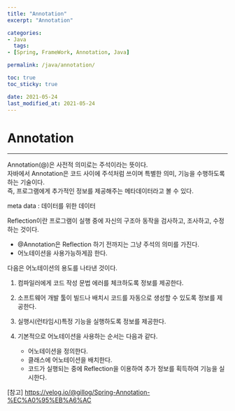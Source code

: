 ```yaml
---
title: "Annotation"
excerpt: "Annotation"

categories:
- Java
  tags:
- [Spring, FrameWork, Annotation, Java]

permalink: /java/annotation/

toc: true
toc_sticky: true

date: 2021-05-24
last_modified_at: 2021-05-24
---
```


# Annotation
---
Annotation(@)은 사전적 의미로는 주석이라는 뜻이다.  
자바에서 Annotation은 코드 사이에 주석처럼 쓰이며 특별한 의미, 기능을 수행하도록 하는 기술이다.  
즉, 프로그램에게 추가적인 정보를 제공해주는 메타데이터라고 볼 수 있다.  

meta data : 데이터를 위한 데이터

Reflection이란 프로그램이 실행 중에 자신의 구조아 동작을 검사하고, 조사하고, 수정하는 것이다.
- @Annotation은 Reflection 하기 전까지는 그냥 주석의 의미를 가진다.
- 어노테이션을 사용가능하게끔 한다.

다음은 어노테이션의 용도를 나타낸 것이다.

1. 컴파일러에게 코드 작성 문법 에러를 체크하도록 정보를 제공한다.

2. 소프트웨어 개발 툴이 빌드나 배치시 코드를 자동으로 생성할 수 있도록 정보를 제공한다.

3. 실행시(런타임시)특정 기능을 실행하도록 정보를 제공한다.

4. 기본적으로 어노테이션을 사용하는 순서는 다음과 같다.
	- 어노테이션을 정의한다.  
	- 클래스에 어노테이션을 배치한다.  
    - 코드가 실행되는 중에 Reflection을 이용하여 추가 정보를 획득하여 기능을 실시한다.

[참고] https://velog.io/@gillog/Spring-Annotation-%EC%A0%95%EB%A6%AC